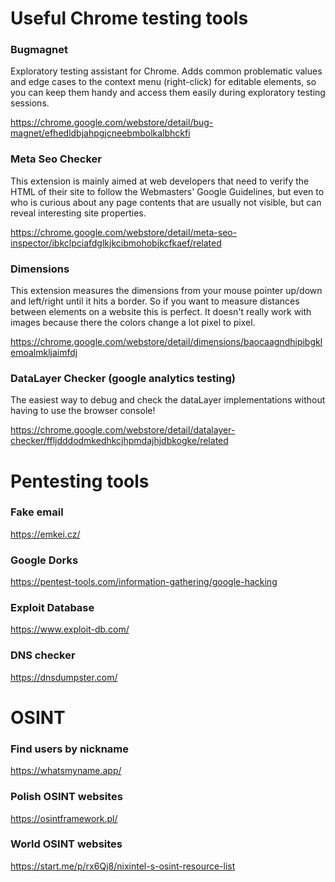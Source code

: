 # Useful Chrome testing tools

### Bugmagnet
Exploratory testing assistant for Chrome. Adds common problematic values and edge cases to the context menu (right-click) for editable elements, so you can keep them handy and access them easily during exploratory testing sessions.

https://chrome.google.com/webstore/detail/bug-magnet/efhedldbjahpgjcneebmbolkalbhckfi

### Meta Seo Checker
This extension is mainly aimed at web developers that need to verify the HTML of their site to follow the Webmasters' Google Guidelines, but even to who is curious about any page contents that are usually not visible, but can reveal interesting site properties.

https://chrome.google.com/webstore/detail/meta-seo-inspector/ibkclpciafdglkjkcibmohobjkcfkaef/related

### Dimensions
This extension measures the dimensions from your mouse pointer up/down and left/right until it hits a border. So if you want to measure distances between elements on a website this is perfect. It doesn't really work with images because there the colors change a lot pixel to pixel.

https://chrome.google.com/webstore/detail/dimensions/baocaagndhipibgklemoalmkljaimfdj


### DataLayer Checker (google analytics testing)
The easiest way to debug and check the dataLayer implementations without having to use the browser console!

https://chrome.google.com/webstore/detail/datalayer-checker/ffljdddodmkedhkcjhpmdajhjdbkogke/related


# Pentesting tools

### Fake email
https://emkei.cz/

### Google Dorks
https://pentest-tools.com/information-gathering/google-hacking

### Exploit Database
https://www.exploit-db.com/

### DNS checker
https://dnsdumpster.com/

# OSINT

### Find users by nickname
https://whatsmyname.app/

### Polish OSINT websites
https://osintframework.pl/

### World OSINT websites
https://start.me/p/rx6Qj8/nixintel-s-osint-resource-list
